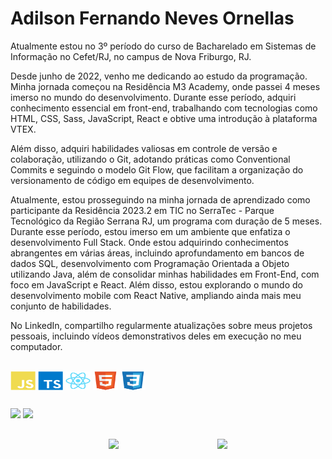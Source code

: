 # Adilson Fernando Neves Ornellas
Atualmente estou no 3º período do curso de Bacharelado em Sistemas de Informação no Cefet/RJ, no campus de Nova Friburgo, RJ.

Desde junho de 2022, venho me dedicando ao estudo da programação. Minha jornada começou na Residência M3 Academy, onde passei 4 meses imerso no mundo do desenvolvimento. Durante esse período, adquiri conhecimento essencial em front-end, trabalhando com tecnologias como HTML, CSS, Sass, JavaScript, React e obtive uma introdução à plataforma VTEX.

Além disso, adquiri habilidades valiosas em controle de versão e colaboração, utilizando o Git, adotando práticas como Conventional Commits e seguindo o modelo Git Flow, que facilitam a organização do versionamento de código em equipes de desenvolvimento.

Atualmente, estou prosseguindo na minha jornada de aprendizado como participante da Residência 2023.2 em TIC no SerraTec - Parque Tecnológico da Região Serrana RJ, um programa com duração de 5 meses. Durante esse período, estou imerso em um ambiente que enfatiza o desenvolvimento Full Stack. Onde estou adquirindo conhecimentos abrangentes em várias áreas, incluindo aprofundamento em bancos de dados SQL, desenvolvimento com Programação Orientada a Objeto utilizando Java, além de consolidar minhas habilidades em Front-End, com foco em JavaScript e React. Além disso, estou explorando o mundo do desenvolvimento mobile com React Native, ampliando ainda mais meu conjunto de habilidades.

No LinkedIn, compartilho regularmente atualizações sobre meus projetos pessoais, incluindo vídeos demonstrativos deles em execução no meu computador.

<div style="display: inline_block"><br>
  <img align="center" alt="Adilson-Js" height="30" width="40" src="https://raw.githubusercontent.com/devicons/devicon/master/icons/javascript/javascript-plain.svg">
  <img align="center" alt="Adilson-Ts" height="30" width="40" src="https://raw.githubusercontent.com/devicons/devicon/master/icons/typescript/typescript-plain.svg">
  <img align="center" alt="Adilson-React" height="30" width="40" src="https://raw.githubusercontent.com/devicons/devicon/master/icons/react/react-original.svg">
  <img align="center" alt="Adilson-HTML" height="30" width="40" src="https://raw.githubusercontent.com/devicons/devicon/master/icons/html5/html5-original.svg">
  <img align="center" alt="Adilson-CSS" height="30" width="40" src="https://raw.githubusercontent.com/devicons/devicon/master/icons/css3/css3-original.svg">
</div>

##

<div> 
  <a href="https://www.linkedin.com/in/adilson-fernando-neves-ornellas-42b594237/" target="_blank"><img src="https://img.shields.io/badge/-LinkedIn-%230077B5?style=for-the-badge&logo=linkedin&logoColor=white" target="_blank"></a> 
  <a href="https://www.instagram.com/adilson_ornellas/" target="_blank"><img src="https://img.shields.io/badge/-Instagram-%23E4405F?style=for-the-badge&logo=instagram&logoColor=white" target="_blank"></a>
</div>

##
<div style="display:flex; justify-content:space-evenly;">
  <img height=200 align="center" src="https://github-readme-stats.vercel.app/api?username=anuraghazra&show_icons=true&theme=dark#gh-dark-mode-only)](https://github.com/anuraghazra/github-readme-stats#gh-dark-mode-only" />
  <img height=200 align="center" src="https://github-readme-stats.vercel.app/api/top-langs/?username=anuraghazra&layout=compact&theme=dark#gh-dark-mode-only" />
</div>
